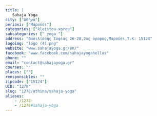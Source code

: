```yaml
---
title: |
   Sahaja Yoga
city: ["Αθήνα"]
perioxi: ["Μαρούσι"]
categories: ["kleistou-xorou"]
subcategories: [" yoga "]
address: "Βασιλίσσης Σοφίας 26-28,2ος όροφος,Μαρούσι,Τ.Κ: 15124"
logoimg: "logo (4).png"
website: "www.sahajayoga.gr/en/"
facebook: "www.facebook.com/sahajayogahellas"
phone: ""
email: "contact@sahajayoga.gr"
courses: ""
places: [""]
rensponsibles: ""
zipcode: ["15124"]
UID: "1278"
slug: "1278/athina/sahaja-yoga"
aliases:
    - /1278
    - /1278#sahaja-yoga
---
```


